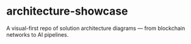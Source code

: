 # architecture-showcase
A visual-first repo of solution architecture diagrams — from blockchain networks to AI pipelines.
